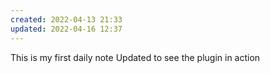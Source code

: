 ```yaml
---
created: 2022-04-13 21:33
updated: 2022-04-16 12:37
---
```


This is my first daily note
Updated to see the plugin in action
